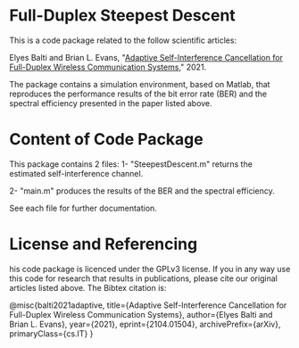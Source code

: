 # Full-Duplex Steepest Descent
This is a code package related to the follow scientific articles:

Elyes Balti and Brian L. Evans, "[Adaptive Self-Interference Cancellation for Full-Duplex Wireless Communication Systems](https://arxiv.org/abs/2104.01504)," 2021.

The package contains a simulation environment, based on Matlab, that reproduces the performance results of the bit error rate (BER) and the spectral efficiency presented in the paper listed above.

# Content of Code Package
This package contains 2 files:
1- "SteepestDescent.m" returns the estimated self-interference channel.

2- "main.m" produces the results of the BER and the spectral efficiency.

See each file for further documentation.

# License and Referencing
his code package is licenced under the GPLv3 license. If you in any way use this code for research that results in publications, please cite our original articles listed above. The Bibtex citation is:

@misc{balti2021adaptive,
      title={Adaptive Self-Interference Cancellation for Full-Duplex Wireless Communication Systems}, 
      author={Elyes Balti and Brian L. Evans},
      year={2021},
      eprint={2104.01504},
      archivePrefix={arXiv},
      primaryClass={cs.IT}
}
